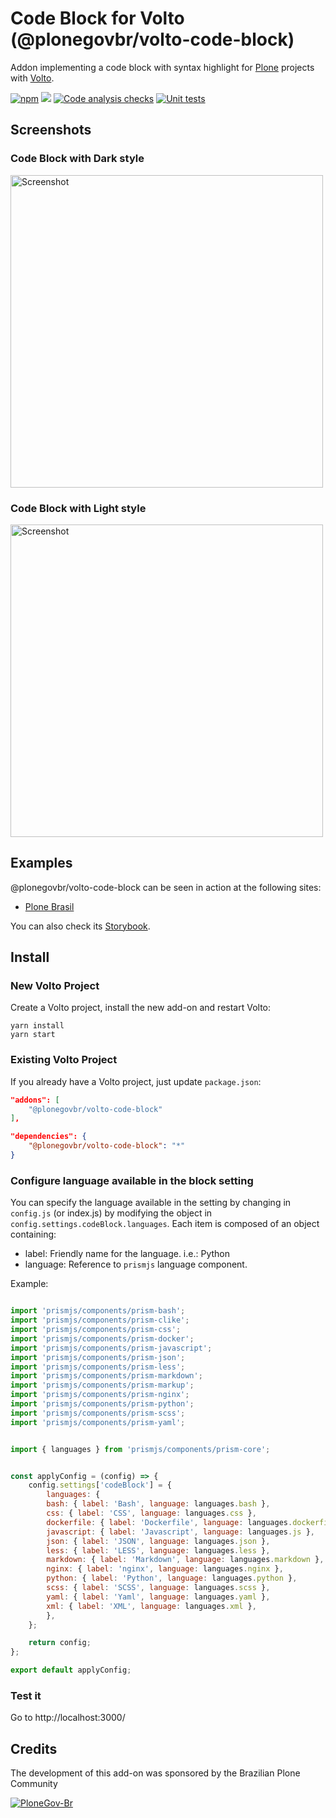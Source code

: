 # Code Block for Volto (@plonegovbr/volto-code-block)

Addon implementing a code block with syntax highlight for [Plone](https://plone.org) projects with [Volto](https://github.com/plone/volto).

[![npm](https://img.shields.io/npm/v/@plonegovbr/volto-code-block)](https://www.npmjs.com/package/@plonegovbr/volto-code-block)
[![](https://img.shields.io/badge/-Storybook-ff4785?logo=Storybook&logoColor=white&style=flat-square)](https://plonegovbr.github.io/volto-code-block/)
[![Code analysis checks](https://github.com/plonegovbr/volto-code-block/actions/workflows/code.yml/badge.svg)](https://github.com/plonegovbr/volto-code-block/actions/workflows/code.yml)
[![Unit tests](https://github.com/plonegovbr/volto-code-block/actions/workflows/unit.yml/badge.svg)](https://github.com/plonegovbr/volto-code-block/actions/workflows/unit.yml)

## Screenshots

### Code Block with Dark style

<img alt="Screenshot" src="./docs/block-dark.png" width="500" />

### Code Block with Light style

<img alt="Screenshot" src="./docs/block-light.png" width="500" />

## Examples

@plonegovbr/volto-code-block can be seen in action at the following sites:

- [Plone Brasil](https://plone.org.br)

You can also check its [Storybook](https://plonegovbr.github.io/volto-code-block/).

## Install

### New Volto Project

Create a Volto project, install the new add-on and restart Volto:

```shell
yarn install
yarn start
```

### Existing Volto Project

If you already have a Volto project, just update `package.json`:

```JSON
"addons": [
    "@plonegovbr/volto-code-block"
],

"dependencies": {
    "@plonegovbr/volto-code-block": "*"
}
```

### Configure language available in the block setting

You can specify the language available in the setting by changing in `config.js` (or index.js) by modifying the object in `config.settings.codeBlock.languages`. Each item is composed of an object containing:

* label: Friendly name for the language. i.e.: Python
* language: Reference to `prismjs` language component.


Example:

```javascript

import 'prismjs/components/prism-bash';
import 'prismjs/components/prism-clike';
import 'prismjs/components/prism-css';
import 'prismjs/components/prism-docker';
import 'prismjs/components/prism-javascript';
import 'prismjs/components/prism-json';
import 'prismjs/components/prism-less';
import 'prismjs/components/prism-markdown';
import 'prismjs/components/prism-markup';
import 'prismjs/components/prism-nginx';
import 'prismjs/components/prism-python';
import 'prismjs/components/prism-scss';
import 'prismjs/components/prism-yaml';


import { languages } from 'prismjs/components/prism-core';


const applyConfig = (config) => {
    config.settings['codeBlock'] = {
        languages: {
        bash: { label: 'Bash', language: languages.bash },
        css: { label: 'CSS', language: languages.css },
        dockerfile: { label: 'Dockerfile', language: languages.dockerfile },
        javascript: { label: 'Javascript', language: languages.js },
        json: { label: 'JSON', language: languages.json },
        less: { label: 'LESS', language: languages.less },
        markdown: { label: 'Markdown', language: languages.markdown },
        nginx: { label: 'nginx', language: languages.nginx },
        python: { label: 'Python', language: languages.python },
        scss: { label: 'SCSS', language: languages.scss },
        yaml: { label: 'Yaml', language: languages.yaml },
        xml: { label: 'XML', language: languages.xml },
        },
    };

    return config;
};

export default applyConfig;
```

### Test it

Go to http://localhost:3000/

## Credits

The development of this add-on was sponsored by the Brazilian Plone Community

[![PloneGov-Br](docs/plonegovbr.png)](https://plone.org.br/)
